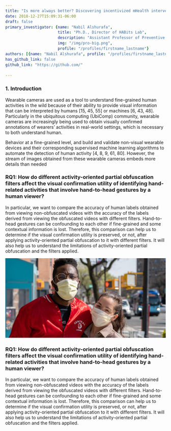 ```yaml
---
title: "Is more always better? Discovering incentivized mHealth intervention engagement related to health behavior trends"
date: 2018-12-27T15:09:31-06:00
draft: false
primary_investigator: {name: "Nabil Alshurafa", 
                       title: "Ph.D., Director of HABits Lab", 
                       description: "Assistant Professor of Preventive Medicine and of Computer Science at Northwestern University and heading The HAbits Lab.", 
                       img: "/img/pro-big.png",
                       profile: "/profiles/firstname_lastname"}
authors: [{name: "Nabil Alshurafa", profile: "/profiles/firstname_lastname"}, {name: "Nabil Alshurafa", profile: "/profiles/firstname_lastname"}]
has_github_link: false
github_link: "https://github.com/"

---
```


### 1. Introduction

Wearable cameras are used as a tool to understand fine-grained human activities in the wild because of their ability to provide visual information that can be interpreted by humans [15, 45, 55] or machines [6, 43, 48]. Particularly in the ubiquitous computing (UbiComp) community, wearable cameras are increasingly being used to obtain visually confirmed annotations of wearers’ activities in real-world settings, which is necessary to both understand human.

Behavior at a fine-grained level, and build and validate non-visual wearable devices and their corresponding supervised machine learning algorithms to automate the detection of human activity [4, 8, 9, 61, 80]. However, the stream of images obtained from these wearable cameras embeds more details than needed

### RQ1: How do different activity-oriented partial obfuscation filters affect the visual confirmation utility of identifying hand-related activities that involve hand-to-head gestures by a human viewer?

In particular, we want to compare the accuracy of human labels obtained from viewing non-obfuscated videos with the accuracy of the labels derived from viewing the obfuscated videos with different filters. Hand-to-head gestures can be confounding to each other if fine-grained and some contextual information is lost. Therefore, this comparison can help us to determine if the visual confirmation utility is preserved, or not, after applying activity-oriented partial obfuscation to it with different filters. It will also help us to understand the limitations of activity-oriented partial obfuscation and the filters applied.

![Example image](/img/ht.png)

### RQ1: How do different activity-oriented partial obfuscation filters affect the visual confirmation utility of identifying hand-related activities that involve hand-to-head gestures by a human viewer?

In particular, we want to compare the accuracy of human labels obtained from viewing non-obfuscated videos with the accuracy of the labels derived from viewing the obfuscated videos with different filters. Hand-to-head gestures can be confounding to each other if fine-grained and some contextual information is lost. Therefore, this comparison can help us to determine if the visual confirmation utility is preserved, or not, after applying activity-oriented partial obfuscation to it with different filters. It will also help us to understand the limitations of activity-oriented partial obfuscation and the filters applied.




